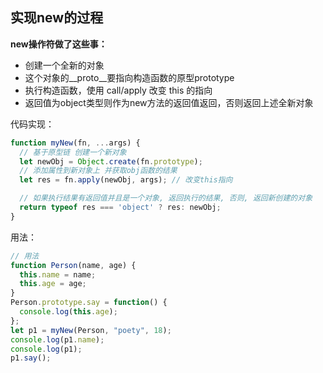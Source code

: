 ## 实现new的过程

**new操作符做了这些事：**
- 创建一个全新的对象
- 这个对象的__proto__要指向构造函数的原型prototype
- 执行构造函数，使用 call/apply 改变 this 的指向
- 返回值为object类型则作为new方法的返回值返回，否则返回上述全新对象

代码实现：

```js
function myNew(fn, ...args) {
  // 基于原型链 创建一个新对象
  let newObj = Object.create(fn.prototype);
  // 添加属性到新对象上 并获取obj函数的结果
  let res = fn.apply(newObj, args); // 改变this指向

  // 如果执行结果有返回值并且是一个对象, 返回执行的结果, 否则, 返回新创建的对象
  return typeof res === 'object' ? res: newObj;
}
```
用法：
```js
// 用法
function Person(name, age) {
  this.name = name;
  this.age = age;
}
Person.prototype.say = function() {
  console.log(this.age);
};
let p1 = myNew(Person, "poety", 18);
console.log(p1.name);
console.log(p1);
p1.say();
```
